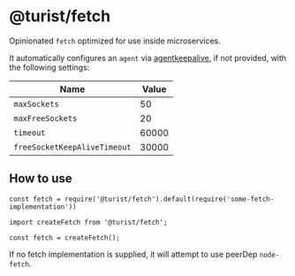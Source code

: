 <span class="citation" data-cites="turist/fetch">@turist/fetch</span>
=====================================================================

Opinionated `fetch` optimized for use inside microservices.

It automatically configures an `agent` via [agentkeepalive](https://github.com/node-modules/agentkeepalive), if not provided, with the following settings:

<table><thead><tr class="header"><th>Name</th><th>Value</th></tr></thead><tbody><tr class="odd"><td><code>maxSockets</code></td><td>50</td></tr><tr class="even"><td><code>maxFreeSockets</code></td><td>20</td></tr><tr class="odd"><td><code>timeout</code></td><td>60000</td></tr><tr class="even"><td><code>freeSocketKeepAliveTimeout</code></td><td>30000</td></tr></tbody></table>

How to use
----------

    const fetch = require('@turist/fetch').default(require('some-fetch-implementation'))

    import createFetch from '@turist/fetch';

    const fetch = createFetch();

If no fetch implementation is supplied, it will attempt to use peerDep `node-fetch`.
